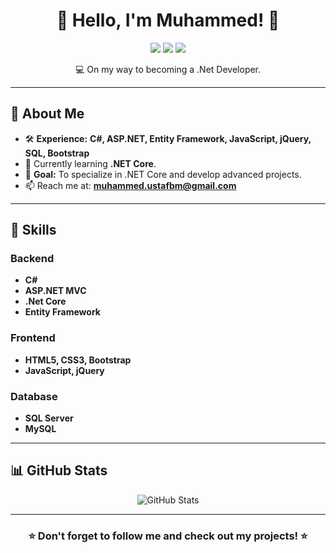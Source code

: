 <h1 align="center">🌟 Hello, I'm Muhammed! 🌟</h1>

<p align="center">
  <img src="https://img.shields.io/badge/-.Net%20Developer-purple?style=for-the-badge" />
  <img src="https://img.shields.io/badge/-ASP.NET%20MVC-purple?style=for-the-badge" />
  <img src="https://img.shields.io/badge/-Full%20Stack%20Developer-purple?style=for-the-badge" />
</p>

<p align="center">
  💻 On my way to becoming a .Net Developer.
</p>

---

## 🌟 **About Me**

- 🛠️ **Experience:** **C#, ASP.NET, Entity Framework, JavaScript, jQuery, SQL, Bootstrap**
- 🌱 Currently learning **.NET Core**.
- 🎯 **Goal:** To specialize in .NET Core and develop advanced projects.
- 📫 Reach me at: **[muhammed.ustafbm@gmail.com](mailto:muhammed.ustafbm@gmail.com)**

---

## 🌟 **Skills**

### Backend
- **C#**
- **ASP.NET MVC**
- **.Net Core**
- **Entity Framework**

### Frontend
- **HTML5, CSS3, Bootstrap**
- **JavaScript, jQuery**

### Database
- **SQL Server**
- **MySQL**

---

## 📊 **GitHub Stats**

<p align="center">
  <img src="https://github-readme-stats.vercel.app/api?username=muhammed-usta&show_icons=true&theme=tokyonight" alt="GitHub Stats" />
</p>

---

<h3 align="center">⭐️ Don't forget to follow me and check out my projects! ⭐️</h3>
